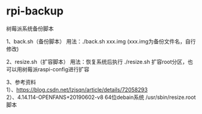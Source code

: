 # rpi-backup

树莓派系统备份脚本 

1、back.sh（备份脚本） 
   用法：./back.sh xxx.img  (xxx.img为备份文件名，自行修改)
   
2、resize.sh（扩容脚本） 
   用法：恢复系统后执行 ./resize.sh 扩容root分区，也可以用树莓派raspi-config进行扩容
   
3、参考资料  
   1）、https://blog.csdn.net/lzjsqn/article/details/72058293  
   2）、4.14.114-OPENFANS+20190602-v8 64位debain系统 /usr/sbin/resize.root  脚本 
